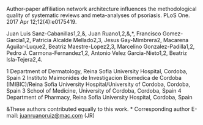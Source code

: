 Author-paper affiliation network architecture influences the methodological quality of systematic reviews and meta-analyses of psoriasis. PLoS One. 2017 Apr 12;12(4):e0175419.

Juan Luis Sanz-Cabanillas1,2,&, Juan Ruano1,2,&,*, Francisco Gomez-Garcia1,2, Patricia Alcalde Mellado2,3, Jesus Gay-Mimbrera2, Macarena Aguilar-Luque2, Beatriz Maestre-Lopez2,3, Marcelino Gonzalez-Padilla1,2, Pedro J. Carmona-Fernandez1,2, Antonio Velez Garcia-Nieto1,2, Beatriz Isla-Tejera2,4. 

1 Department of Dermatology, Reina Sofia University Hospital, Cordoba, Spain
2 Instituto Maimonides de Investigacion Biomedica de Cordoba
(IMIBIC)/Reina Sofia University Hospital/University of Cordoba, Cordoba, Spain
3 School of Medicine, University of Cordoba, Cordoba, Spain
4 Department of Pharmacy, Reina Sofia University Hospital, Cordoba, Spain

&These authors contributed equally to this work. 
\* Corresponding author
E-mail: juanruanoruiz@mac.com (JR)

